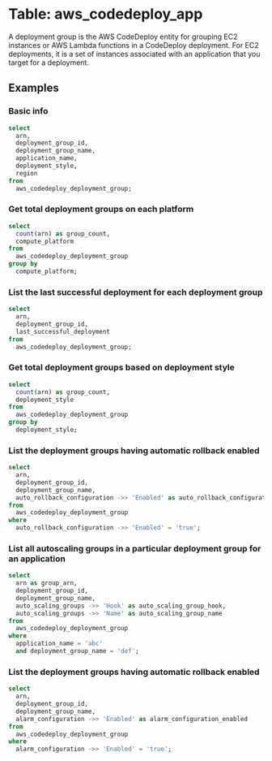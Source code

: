 # Table: aws_codedeploy_app

A deployment group is the AWS CodeDeploy entity for grouping EC2 instances or AWS Lambda functions in a CodeDeploy deployment. For EC2 deployments, it is a set of instances associated with an application that you target for a deployment.

## Examples

### Basic info

```sql
select
  arn,
  deployment_group_id,
  deployment_group_name,
  application_name,
  deployment_style,
  region
from
  aws_codedeploy_deployment_group;
```

### Get total deployment groups on each platform

```sql
select
  count(arn) as group_count,
  compute_platform
from
  aws_codedeploy_deployment_group
group by
  compute_platform;
```

### List the last successful deployment for each deployment group

```sql
select
  arn,
  deployment_group_id,
  last_successful_deployment
from
  aws_codedeploy_deployment_group;
```

### Get total deployment groups based on deployment style

```sql
select
  count(arn) as group_count,
  deployment_style
from
  aws_codedeploy_deployment_group
group by
  deployment_style;
```

### List the deployment groups having automatic rollback enabled

```sql
select
  arn,
  deployment_group_id,
  deployment_group_name,
  auto_rollback_configuration ->> 'Enabled' as auto_rollback_configuration_enabled
from
  aws_codedeploy_deployment_group
where
  auto_rollback_configuration ->> 'Enabled' = 'true';
```

### List all autoscaling groups in a particular deployment group for an application

```sql
select
  arn as group_arn,
  deployment_group_id,
  deployment_group_name,
  auto_scaling_groups ->> 'Hook' as auto_scaling_group_hook,
  auto_scaling_groups ->> 'Name' as auto_scaling_group_name
from
  aws_codedeploy_deployment_group
where
  application_name = 'abc'
  and deployment_group_name = 'def';
```

### List the deployment groups having automatic rollback enabled

```sql
select
  arn,
  deployment_group_id,
  deployment_group_name,
  alarm_configuration ->> 'Enabled' as alarm_configuration_enabled
from
  aws_codedeploy_deployment_group
where
  alarm_configuration ->> 'Enabled' = 'true';
```

